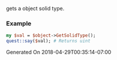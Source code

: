 gets a object solid type.
### Example

```perl
my $val = $object->GetSolidType();
quest::say($val); # Returns uint
```


Generated On 2018-04-29T00:35:14-07:00
